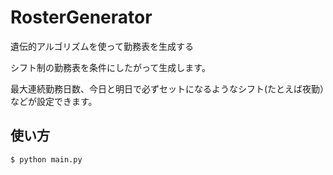 # RosterGenerator
遺伝的アルゴリズムを使って勤務表を生成する

シフト制の勤務表を条件にしたがって生成します。

最大連続勤務日数、今日と明日で必ずセットになるようなシフト(たとえば夜勤）などが設定できます。

## 使い方
```
$ python main.py
```
